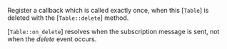 Register a callback which is called exactly once, when this [`Table`] is deleted
with the [`Table::delete`] method.

[`Table::on_delete`] resolves when the subscription message is sent, not when
the _delete_ event occurs.
